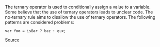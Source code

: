 The ternary operator is used to conditionally assign a value to a variable. Some believe that the use of ternary operators leads to unclear code.
The no-ternary rule aims to disallow the use of ternary operators.
The following patterns are considered problems:

```
var foo = isBar ? baz : qux;

```

[Source](http://eslint.org/docs/rules/no-ternary)

